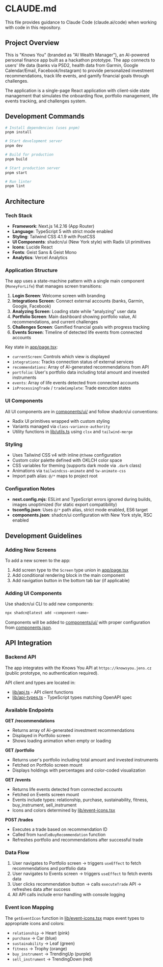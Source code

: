 # CLAUDE.md

This file provides guidance to Claude Code (claude.ai/code) when working with code in this repository.

## Project Overview

This is "Knows You" (branded as "AI Wealth Manager"), an AI-powered personal finance app built as a hackathon prototype. The app connects to users' life data (banks via PSD2, health data from Garmin, Google Calendar/Email, Facebook/Instagram) to provide personalized investment recommendations, track life events, and gamify financial goals through challenges.

The application is a single-page React application with client-side state management that simulates the onboarding flow, portfolio management, life events tracking, and challenges system.

## Development Commands

```bash
# Install dependencies (uses pnpm)
pnpm install

# Start development server
pnpm dev

# Build for production
pnpm build

# Start production server
pnpm start

# Run linter
pnpm lint
```

## Architecture

### Tech Stack
- **Framework**: Next.js 14.2.16 (App Router)
- **Language**: TypeScript 5 with strict mode enabled
- **Styling**: Tailwind CSS 4.1.9 with PostCSS
- **UI Components**: shadcn/ui (New York style) with Radix UI primitives
- **Icons**: Lucide React
- **Fonts**: Geist Sans & Geist Mono
- **Analytics**: Vercel Analytics

### Application Structure

The app uses a state-machine pattern with a single main component (`MoneyForLife`) that manages screen transitions:

1. **Login Screen**: Welcome screen with branding
2. **Integrations Screen**: Connect external accounts (banks, Garmin, Google, Facebook)
3. **Analyzing Screen**: Loading state while "analyzing" user data
4. **Portfolio Screen**: Main dashboard showing portfolio value, AI recommendations, and current challenges
5. **Challenges Screen**: Gamified financial goals with progress tracking
6. **Events Screen**: Timeline of detected life events from connected accounts

Key state in [app/page.tsx](app/page.tsx):
- `currentScreen`: Controls which view is displayed
- `integrations`: Tracks connection status of external services
- `recommendations`: Array of AI-generated recommendations from API
- `portfolio`: User's portfolio data including total amount and invested instruments
- `events`: Array of life events detected from connected accounts
- `isProcessingTrade` / `tradeComplete`: Trade execution states

### UI Components

All UI components are in [components/ui/](components/ui/) and follow shadcn/ui conventions:
- Radix UI primitives wrapped with custom styling
- Variants managed via `class-variance-authority`
- Utility functions in [lib/utils.ts](lib/utils.ts) using `clsx` and `tailwind-merge`

### Styling

- Uses Tailwind CSS v4 with inline `@theme` configuration
- Custom color palette defined with OKLCH color space
- CSS variables for theming (supports dark mode via `.dark` class)
- Animations via `tailwindcss-animate` and `tw-animate-css`
- Import path alias: `@/*` maps to project root

### Configuration Notes

- **next.config.mjs**: ESLint and TypeScript errors ignored during builds, images unoptimized (for static export compatibility)
- **tsconfig.json**: Uses `@/*` path alias, strict mode enabled, ES6 target
- **components.json**: shadcn/ui configuration with New York style, RSC enabled

## Development Guidelines

### Adding New Screens

To add a new screen to the app:
1. Add screen type to the `Screen` type union in [app/page.tsx](app/page.tsx:26)
2. Add conditional rendering block in the main component
3. Add navigation button in the bottom tab bar (if applicable)

### Adding UI Components

Use shadcn/ui CLI to add new components:
```bash
npx shadcn@latest add <component-name>
```

Components will be added to [components/ui/](components/ui/) with proper configuration from [components.json](components.json).

## API Integration

### Backend API

The app integrates with the Knows You API at `https://knowsyou.jens.cz` (public prototype, no authentication required).

API client and types are located in:
- [lib/api.ts](lib/api.ts) - API client functions
- [lib/api-types.ts](lib/api-types.ts) - TypeScript types matching OpenAPI spec

### Available Endpoints

**GET /recommendations**
- Returns array of AI-generated investment recommendations
- Displayed in Portfolio screen
- Shows loading animation when empty or loading

**GET /portfolio**
- Returns user's portfolio including total amount and invested instruments
- Fetched on Portfolio screen mount
- Displays holdings with percentages and color-coded visualization

**GET /events**
- Returns life events detected from connected accounts
- Fetched on Events screen mount
- Events include types: relationship, purchase, sustainability, fitness, buy_instrument, sell_instrument
- Icons and colors determined by [lib/event-icons.tsx](lib/event-icons.tsx)

**POST /trades**
- Executes a trade based on recommendation ID
- Called from `handleBuyRecommendation` function
- Refreshes portfolio and recommendations after successful trade

### Data Flow

1. User navigates to Portfolio screen → triggers `useEffect` to fetch recommendations and portfolio data
2. User navigates to Events screen → triggers `useEffect` to fetch events data
3. User clicks recommendation button → calls `executeTrade` API → refreshes data after success
4. All API calls include error handling with console logging

### Event Icon Mapping

The `getEventIcon` function in [lib/event-icons.tsx](lib/event-icons.tsx) maps event types to appropriate icons and colors:
- `relationship` → Heart (pink)
- `purchase` → Car (blue)
- `sustainability` → Leaf (green)
- `fitness` → Trophy (orange)
- `buy_instrument` → TrendingUp (purple)
- `sell_instrument` → TrendingDown (red)
